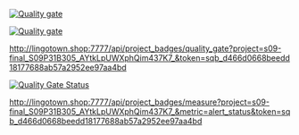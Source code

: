 [![Quality gate](http://lingotown.shop:7777/api/project_badges/quality_gate?project=s09-final_S09P31B305_AYtkLpUWXphQim437K7_&token=sqb_d466d0668beedd18177688ab57a2952ee97aa4bd)](http://lingotown.shop:7777/dashboard?id=s09-final_S09P31B305_AYtkLpUWXphQim437K7_)

[![Quality gate](http://lingotown.shop:7777/api/project_badges/quality_gate?project=s09-final_S09P31B305_AYtkLpUWXphQim437K7_&token=sqb_d466d0668beedd18177688ab57a2952ee97aa4bd)](http://lingotown.shop:7777/dashboard?id=s09-final_S09P31B305_AYtkLpUWXphQim437K7_)

http://lingotown.shop:7777/api/project_badges/quality_gate?project=s09-final_S09P31B305_AYtkLpUWXphQim437K7_&token=sqb_d466d0668beedd18177688ab57a2952ee97aa4bd

[![Quality Gate Status](http://lingotown.shop:7777/api/project_badges/measure?project=s09-final_S09P31B305_AYtkLpUWXphQim437K7_&metric=alert_status&token=sqb_d466d0668beedd18177688ab57a2952ee97aa4bd)](http://lingotown.shop:7777/dashboard?id=s09-final_S09P31B305_AYtkLpUWXphQim437K7_)

http://lingotown.shop:7777/api/project_badges/measure?project=s09-final_S09P31B305_AYtkLpUWXphQim437K7_&metric=alert_status&token=sqb_d466d0668beedd18177688ab57a2952ee97aa4bd

